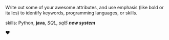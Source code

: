 Write out some of your awesome attributes, and use emphasis (like bold or italics) to identify keywords, programming languages, or skills. 

skills: Python, **java**, *SQL*, _sql5 **new system**_

:heart:

